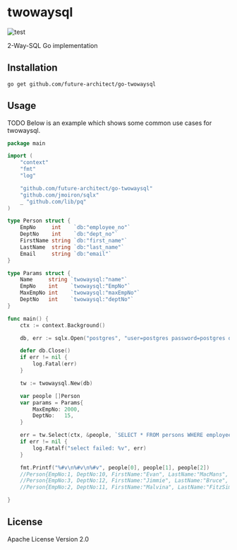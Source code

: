 # twowaysql
![test](https://github.com/future-architect/go-twowaysql/actions/workflows/test.yml/badge.svg)


2-Way-SQL Go implementation

## Installation

```
go get github.com/future-architect/go-twowaysql 
```

## Usage

TODO Below is an example which shows some common use cases for twowaysql. 

```go
package main

import (
	"context"
	"fmt"
	"log"

	"github.com/future-architect/go-twowaysql"
	"github.com/jmoiron/sqlx"
	_ "github.com/lib/pq"
)

type Person struct {
	EmpNo     int    `db:"employee_no"`
	DeptNo    int    `db:"dept_no"`
	FirstName string `db:"first_name"`
	LastName  string `db:"last_name"`
	Email     string `db:"email"`
}

type Params struct {
	Name     string `twowaysql:"name"`
	EmpNo    int    `twowaysql:"EmpNo"`
	MaxEmpNo int    `twowaysql:"maxEmpNo"`
	DeptNo   int    `twowaysql:"deptNo"`
}

func main() {
	ctx := context.Background()

	db, err := sqlx.Open("postgres", "user=postgres password=postgres dbname=postgres sslmode=disable")

	defer db.Close()
	if err != nil {
		log.Fatal(err)
	}

	tw := twowaysql.New(db)

	var people []Person
	var params = Params{
		MaxEmpNo: 2000,
		DeptNo:   15,
	}

	err = tw.Select(ctx, &people, `SELECT * FROM persons WHERE employee_no < /*maxEmpNo*/1000 /* IF deptNo */ AND dept_no < /*deptNo*/1 /* END */`, &params)
	if err != nil {
		log.Fatalf("select failed: %v", err)
	}

	fmt.Printf("%#v\n%#v\n%#v", people[0], people[1], people[2])
	//Person{EmpNo:1, DeptNo:10, FirstName:"Evan", LastName:"MacMans", Email:"evanmacmans@example.com"}
	//Person{EmpNo:3, DeptNo:12, FirstName:"Jimmie", LastName:"Bruce", Email:"jimmiebruce@example.com"}
	//Person{EmpNo:2, DeptNo:11, FirstName:"Malvina", LastName:"FitzSimons", Email:"malvinafitzsimons@example.com"}

}

```


## License

Apache License Version 2.0
